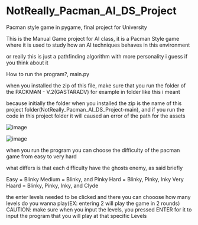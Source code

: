 # NotReally_Pacman_AI_DS_Project
Pacman style game in pygame, final project for University

This is the Manual Game project for AI class, it is a Pacman Style game where it is used to study how an AI techniques behaves in this environment

or really this is just a pathfinding algorithm with more personality i guess if you think about it

How to run the program?, main.py

when you installed the zip of this file, make sure that you run the folder of the PACKMAN - V.2(GASTARADV) for example in folder
like this i meant

because initially the folder when you installed the zip is the name of this project folder(NotReally_Pacman_AI_DS_Project-main), and if you run the code in this project folder it will caused an error of the path for the assets

![image](https://github.com/user-attachments/assets/00d4c9ed-45b3-4063-a747-e841944a9b1d)



![image](https://github.com/user-attachments/assets/acbb73f4-683d-49bf-b12b-103af42dd2a0)

when you run the program you can choose the difficulty of the pacman game from easy to very hard

what differs is that each difficulty have the ghosts enemy, as said briefly

Easy = Blinky
Medium = Blinky, and Pinky
Hard = Blinky, Pinky, Inky
Very Haard = Blinky, Pinky, Inky, and Clyde

the enter levels needed to be clicked and there you can chooose how many levels do you wanna play(EX: entering 2 will play the game in 2 rounds)
CAUTION: make sure when you input the levels, you pressed ENTER for it to input the program that you will play at that specific Levels


